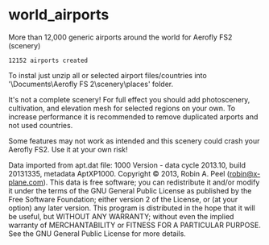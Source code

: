 # world_airports
 More than 12,000 generic airports around the world for Aerofly FS2 (scenery)
 
	12152 airports created
  
 To instal just unzip all or selected airport files/countries into '\Documents\Aerofly FS 2\scenery\places\' folder.
 

 It's not a complete scenery! For full effect you should add photoscenery, cultivation, and elevation mesh for selected regions on your own. To increase performance it is recommended to remove duplicated arports and not used countries.
 
 
 Some features may not work as intended and this scenery could crash your Aerofly FS2. 
 Use it at your own risk!
 
Data imported from apt.dat file: 1000 Version - data cycle 2013.10, build 20131335, metadata AptXP1000.  Copyright © 2013, Robin A. Peel (robin@x-plane.com).   This data is free software; you can redistribute it and/or modify it under the terms of the GNU General Public License as published by the Free Software Foundation; either version 2 of the License, or (at your option) any later version.  This program is distributed in the hope that it will be useful, but WITHOUT ANY WARRANTY; without even the implied warranty of MERCHANTABILITY or FITNESS FOR A PARTICULAR PURPOSE.  See the GNU General Public License for more details.